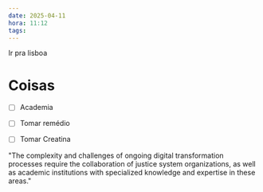 ```yaml
---
date: 2025-04-11
hora: 11:12
tags:
---
```

Ir pra lisboa




# Coisas
- [ ] Academia
- [ ] Tomar remédio
- [ ] Tomar Creatina


"The complexity and challenges of ongoing digital transformation processes require the collaboration of justice system organizations, as well as academic institutions with specialized knowledge and expertise in these areas."

